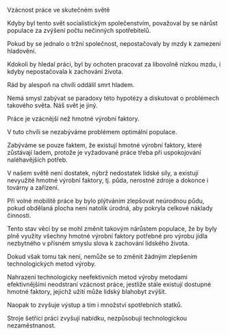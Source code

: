 <prosody rate="slow" pitch="+15%">Vzácnost práce ve skutečném světě</prosody> <break time="1.2s" />

<prosody rate="95%">Kdyby byl tento svět socialistickým společenstvím, považoval by se nárůst populace za zvýšení počtu nečinných spotřebitelů.</prosody> <break time="0.6s" /> 

Pokud by se jednalo o tržní společnost, nepostačovaly by mzdy k zamezení hladovění. <break time="0.5s" /> 

<emphasis level="moderate">Kdokoli by hledal práci, byl by ochoten pracovat za libovolně nízkou mzdu, i kdyby nepostačovala k zachování života.</emphasis> <break time="0.6s" /> 

Rád by alespoň na chvíli oddálil smrt hladem.

<break time="0.8s" />

<emphasis level="strong">Nemá smysl zabývat se paradoxy této hypotézy a diskutovat o problémech takového světa. <break time="0.5s" /> Náš svět je jiný.</emphasis> <break time="0.6s" /> 

Práce je vzácnější než hmotné výrobní faktory. <break time="0.7s" /> 

V tuto chvíli se nezabýváme problémem optimální populace. <break time="0.5s" /> 

Zabýváme se pouze faktem, že existují hmotné výrobní faktory, které zůstávají ladem, protože je vyžadované práce třeba při uspokojování naléhavějších potřeb. <break time="0.7s" /> 

<prosody rate="90%" pitch="-5%">V našem světě není dostatek, nýbrž nedostatek lidské síly, a existují nevyužité hmotné výrobní faktory, tj. půda, nerostné zdroje a dokonce i továrny a zařízení.</prosody>

<break time="0.9s" />

Při volné mobilitě práce by bylo plýtváním zlepšovat neúrodnou půdu, pokud obdělaná plocha není natolik úrodná, aby pokryla celkové náklady činnosti.

<break time="0.8s" />

<emphasis level="moderate">Tento stav věcí by se mohl změnit takovým nárůstem populace, že by byly plně využity všechny hmotné výrobní faktory potřebné pro výrobu jídla nezbytného v přísném smyslu slova k zachování lidského života.</emphasis> <break time="0.7s" /> 

Dokud však tomu tak není, nemůže se to změnit žádným zlepšením technologických metod výroby. <break time="0.6s" /> 

Nahrazení technologicky neefektivních metod výroby metodami efektivnějšími neodstraní vzácnost práce, jestliže stále existují dostupné hmotné faktory, jejichž užití může lidský blahobyt zvýšit. <break time="0.7s" /> 

<prosody rate="95%">Naopak to zvyšuje výstup a tím i množství spotřebních statků.</prosody>

<break time="0.8s" />

<emphasis level="strong">Stroje šetřící práci zvyšují nabídku, nezpůsobují technologickou nezaměstnanost.</emphasis>